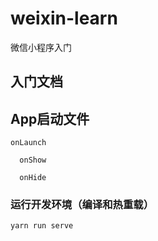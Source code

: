# weixin-learn
微信小程序入门
## 入门文档

## App启动文件
```
onLaunch
```
```
  onShow
```

```
  onHide
```
### 运行开发环境（编译和热重载）
```
yarn run serve
```